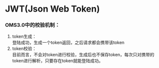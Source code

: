 # JWT(Json Web Token)
### OMS3.0中的校验机制：
1. token生成：  
登陆成功，生成一个token返回，之后请求都会携带该token
2. token校验：  
目前而言，不会对token进行校验，生成后也不保存token，每次只对携带的token进行解析，只要存在token就能登陆成功。